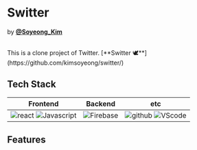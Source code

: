 # Switter
by [**@Soyeong_Kim**](https://github.com/kimsoyeong)

<br/>
This is a clone project of Twitter.
[**Switter 🕊**](https://github.com/kimsoyeong/switter/)

<br/>


## Tech Stack
|     Frontend      |      Backend      |        etc        |
| :---------------: | :---------------: | :---------------: |
| ![react](https://img.shields.io/badge/react-v17.0.1-9cf?logo=react) ![Javascript](https://img.shields.io/badge/javascript-ES6+-yellow?logo=javascript) | ![Firebase](https://img.shields.io/badge/firebase-firestore-yellow?logo=firebase) | ![github](https://img.shields.io/badge/github-gray?logo=github) ![VScode](https://img.shields.io/badge/VScode-v1.52.1-blue?logo=visual-studio-code) |



## Features
